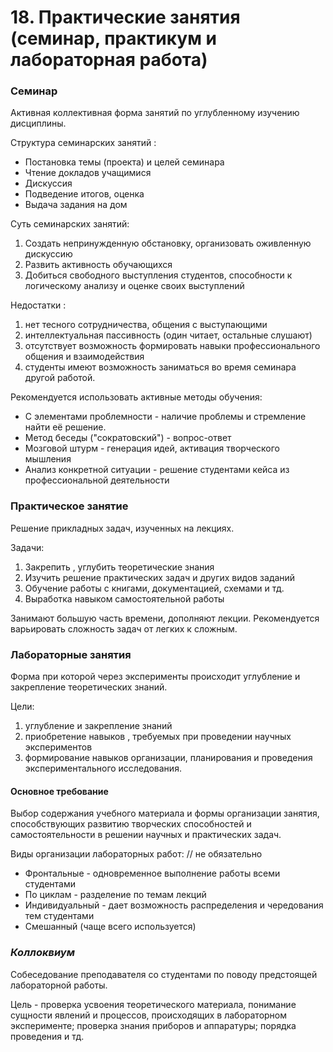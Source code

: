 # 18. Практические занятия (семинар, практикум и лабораторная работа)

### Семинар

Активная коллективная форма занятий по углубленному изучению дисциплины.

Структура семинарских занятий :

- Постановка темы (проекта) и целей семинара
- Чтение  докладов  учащимися
- Дискуссия
- Подведение итогов, оценка
- Выдача задания на дом

Суть семинарских занятий:

1. Cоздать непринужденную обстановку, организовать оживленную дискуссию 
2. Развить активность обучающихся
3. Добиться свободного выступления студентов, способности к логическому анализу и оценке своих выступлений

Недостатки : 
1. нет тесного сотрудничества, общения с выступающими
2. интеллектуальная пассивность (один читает, остальные слушают)
3. отсутствует возможность формировать навыки профессионального общения и взаимодействия
4. студенты  имеют  возможность  заниматься  во  время  семинара другой работой.

Рекомендуется использовать активные методы обучения:

- С элементами проблемности - наличие проблемы и стремление найти её решение.
- Метод беседы ("сократовский") - вопрос-ответ
- Мозговой штурм - генерация идей, активация творческого мышления
- Анализ конкретной ситуации - решение студентами кейса из профессиональной деятельности

### Практическое занятие

Решение прикладных задач, изученных на  лекциях.

Задачи: 

1. Закрепить , углубить теоретические знания
2. Изучить решение практических задач и других видов заданий
3. Обучение работы с книгами, документацией, схемами и тд.
4. Выработка навыком самостоятельной работы

Занимают большую часть времени, дополняют лекции. Рекомендуется варьировать сложность задач от легких к сложным.

### Лабораторные занятия

Форма при которой через эксперименты происходит углубление и закрепление теоретических знаний.

Цели: 

1. углубление  и  закрепление  знаний
2. приобретение навыков , требуемых при проведении научных экспериментов
3. формирование навыков организации, планирования и проведения экспериментального исследования.

#### Основное требование

Выбор содержания учебного материала и формы организации занятия, способствующих развитию творческих способностей и самостоятельности в решении научных и практических задач.

Виды организации лабораторных работ:  // не обязательно

- Фронтальные - одновременное выполнение работы всеми студентами
- По циклам - разделение по темам лекций
- Индивидуальный - дает возможность распределения и чередования тем студентами
- Смешанный (чаще всего используется)

### _Коллоквиум_

Cобеседование преподавателя  со  студентами  по  поводу предстоящей лабораторной работы.

Цель - проверка усвоения теоретического материала, понимание сущности явлений и процессов, происходящих в лабораторном эксперименте; проверка знания приборов и аппаратуры; порядка проведения и тд.